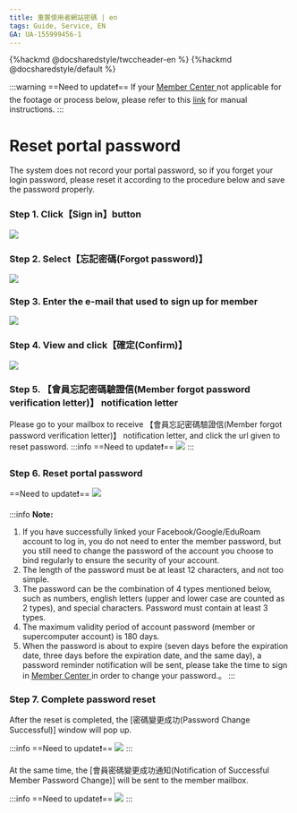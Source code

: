 ```yaml
---
title: 重置使用者網站密碼 | en
tags: Guide, Service, EN
GA: UA-155999456-1
---
```


<style>
.fa-bullhorn{
font-size: 25px
}
</style>

{%hackmd @docsharedstyle/twccheader-en %}
{%hackmd @docsharedstyle/default %}

:::warning
==Need to update:exclamation:==
<i class="fa fa-bullhorn" aria-hidden="true"></i> If your [<ins>Member Center <i class="fa fa-question-circle fa-question-circle-for-service" aria-hidden="true"></i></ins>](https://man.twcc.ai/@twsdocs/howto-service-access-service-zh) not applicable for the footage or process below, please refer to this <i class="fa fa-sign-out" aria-hidden="true"></i> [<ins>link</ins>](https://man.twcc.ai/@twsdocs/doc-mber-pjct-blng-main-zh/https%3A%2F%2Fman.twcc.ai%2F%40twsdocs%2Fguide-service-signup-zh) for manual instructions.
:::

# Reset portal password
The system does not record your portal password, so if you forget your login password, please reset it according to the procedure below and save the password properly.

### Step 1. Click【Sign in】button

![](https://cos.twcc.ai/SYS-MANUAL/uploads/upload_853120d4e493cbf9a6ceef3b484ade81.png)

### Step 2. Select【忘記密碼(Forgot password)】

![](https://cos.twcc.ai/SYS-MANUAL/uploads/upload_2f196744fc65e9284e419c1874768b80.png)


### Step 3. Enter the e-mail that used to sign up for member
![](https://cos.twcc.ai/SYS-MANUAL/uploads/upload_1f1bea7dce960651722bc7fa5c1f8035.png)


### Step 4. View and click【確定(Confirm)】
![](https://cos.twcc.ai/SYS-MANUAL/uploads/upload_7c4240dcc2e43fde17a16e4d275cd8b7.png)

### Step 5. 【會員忘記密碼驗證信(Member forgot password verification letter)】 notification letter
Please go to your mailbox to receive 【會員忘記密碼驗證信(Member forgot password verification letter)】 notification letter, and click the url given to reset password.
:::info
==Need to update:exclamation:==
![](https://cos.twcc.ai/SYS-MANUAL/uploads/upload_d8655b4f0c8a1b70ef6c9fea5a834e7d.png)
:::


### Step 6. Reset portal password
==Need to update:exclamation:==
![](https://cos.twcc.ai/SYS-MANUAL/uploads/upload_34ef1664b84a8182be9f3eda39a58ef5.png)

:::info
<i class="fa fa-paperclip fa-20" aria-hidden="true"></i> **Note:**
1. If you have successfully linked your Facebook/Google/EduRoam account to log in, you do not need to enter the member password, but you still need to change the password of the account you choose to bind regularly to ensure the security of your account.
2. The length of the  password must be at least 12 characters, and not too simple.
3. The  password can be the combination of 4 types mentioned below, such as numbers, english letters (upper and lower case are counted as 2 types), and special characters. Password must contain at least 3 types.
4. The maximum validity period of account password (member or supercomputer account) is 180 days.
5. When the password is about to expire (seven days before the expiration date, three days before the expiration date, and the same day), a password reminder notification will be sent, please take the time to sign in [<ins>Member Center <i class="fa fa-question-circle fa-question-circle-for-service" aria-hidden="true"></i></ins>](https://man.twcc.ai/@twsdocs/howto-service-access-service-zh) in order to change your password.。
:::


### Step 7. Complete password reset
After the reset is completed, the [密碼變更成功(Password Change Successful)] window will pop up.

:::info
==Need to update:exclamation:==
![](https://cos.twcc.ai/SYS-MANUAL/uploads/upload_2fdf8910f00f97f1008ab43e5faf6830.png)
:::

At the same time, the [會員密碼變更成功通知(Notification of Successful Member Password Change)] will be sent to the member mailbox.

:::info
==Need to update:exclamation:==
![](https://cos.twcc.ai/SYS-MANUAL/uploads/upload_75a388d812abe9a1977cc25a424926ab.png)
:::
